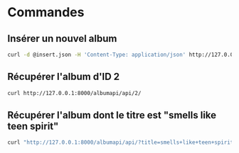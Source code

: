 # Commandes

## Insérer un nouvel album
```bash
curl -d @insert.json -H 'Content-Type: application/json' http://127.0.0.1:8000/albumapi/api/
```

## Récupérer l'album d'ID 2
```bash
curl http://127.0.0.1:8000/albumapi/api/2/ 
```

## Récupérer l'album dont le titre est "smells like teen spirit"
```bash
curl "http://127.0.0.1:8000/albumapi/api/?title=smells+like+teen+spirit"
```